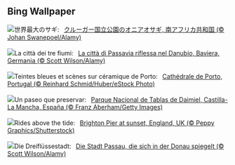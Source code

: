 ## Bing Wallpaper
![](https://www.bing.com/th?id=OHR.GoliathHeron_JA-JP7916095808_UHD.jpg&w=1000)世界最大のサギ:&nbsp;&ensp;[クルーガー国立公園のオニアオサギ, 南アフリカ共和国 (© Johan Swanepoel/Alamy)](https://www.bing.com/th?id=OHR.GoliathHeron_JA-JP7916095808_UHD.jpg)
<br><br/>
![](https://www.bing.com/th?id=OHR.PassauSunsetJune_IT-IT1818534343_UHD.jpg&w=1000)La città dei tre fiumi:&nbsp;&ensp;[La città di Passavia riflessa nel Danubio, Baviera, Germania (© Scott Wilson/Alamy)](https://www.bing.com/th?id=OHR.PassauSunsetJune_IT-IT1818534343_UHD.jpg)
<br><br/>
![](https://www.bing.com/th?id=OHR.PortugalDay_FR-FR4102767310_UHD.jpg&w=1000)Teintes bleues et scènes sur céramique de Porto:&nbsp;&ensp;[Cathédrale de Porto, Portugal (© Reinhard Schmid/Huber/eStock Photo)](https://www.bing.com/th?id=OHR.PortugalDay_FR-FR4102767310_UHD.jpg)
<br><br/>
![](https://www.bing.com/th?id=OHR.TablasDeDaimiel_ES-ES1986401744_UHD.jpg&w=1000)Un paseo que preservar:&nbsp;&ensp;[Parque Nacional de Tablas de Daimiel, Castilla-La Mancha, España (© Franz Aberham/Getty Images)](https://www.bing.com/th?id=OHR.TablasDeDaimiel_ES-ES1986401744_UHD.jpg)
<br><br/>
![](https://www.bing.com/th?id=OHR.BrightonPalacePier_EN-GB0672120721_UHD.jpg&w=1000)Rides above the tide:&nbsp;&ensp;[Brighton Pier at sunset, England, UK (© Peppy Graphics/Shutterstock)](https://www.bing.com/th?id=OHR.BrightonPalacePier_EN-GB0672120721_UHD.jpg)
<br><br/>
![](https://www.bing.com/th?id=OHR.PassauSunsetJune_DE-DE9305502094_UHD.jpg&w=1000)Die Dreiflüssestadt:&nbsp;&ensp;[Die Stadt Passau, die sich in der Donau spiegelt (© Scott Wilson/Alamy)](https://www.bing.com/th?id=OHR.PassauSunsetJune_DE-DE9305502094_UHD.jpg)
<br><br/>
